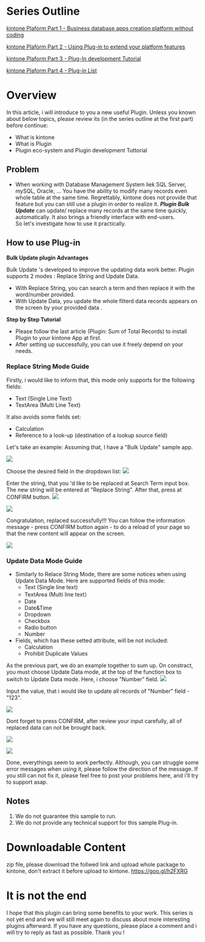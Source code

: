 # Series Outline
[kintone Plaform Part 1 - Business database apps creation platform without coding](https://viblo.asia/p/kintone-platform-part-1-business-database-apps-creation-platform-without-coding-ORNZqoqG50n)

[kintone Plaform Part 2 - Using Plug-in to extend your platform features](https://viblo.asia/p/kintone-plaform-part-2-using-plug-in-to-extend-your-platform-features-yMnKM3xml7P)

[kintone Plaform Part 3 - Plug-In development Tutorial](https://viblo.asia/p/kintone-plaform-part-3-plug-in-development-tutorial-63vKj64dK2R)

[kintone Plaform Part 4 - Plug-in List](https://viblo.asia/p/kintone-plaform-part-4-plug-ins-list-oOVlYdQQZ8W)
# Overview
In this article, i will introduce to you a new useful Plugin. Unless you known about below topics, please review its (in the series outline at the first part) before continue:
* What is kintone
* What is Plugin
* Plugin eco-system and Plugin development Tuttorial

## Problem

* When working with Database Management System liek SQL Server, mySQL, Oracle, ... You have the ability to modify many records even whole table at the same time. Regrettably, kintone does not provide that feature but you can still use a plugin in order to realize it.
***Plugin Bulk Update*** can update/ replace many records at the same time quickly, automatically. It also brings a friendly interface with end-users.  
So let's investigate how to use it practically.

## How to use Plug-in
**Bulk Update plugin Advantages**

Bulk Update 's developed to improve the updating data work better. Plugin supports 2 modes : Replace String and Update Data.
* With Replace String, you can search a term and then replace it with the word/number provided.
* With Update Data, you update the whole filterd data records appears on the screen by your provided data .

**Step by Step Tutorial**

* Please follow the last article (Plugin: Sum of Total Records) to install Plugin to your kintone App at first.
* After setting up successfully, you can use it freely depend on your needs.

### Replace String Mode Guide
Firstly, i would like to inform that, this mode only supports for the following fields:
* Text (Single Line Text)
* TextArea (Multi Line Text)

It also avoids some fields set:
* Calculation
* Reference to a look-up (destination of a lookup source field)

Let's take an example: Assuming that, I have a "Bulk Update" sample app.

![](https://images.viblo.asia/2e2be964-303a-4206-98df-9bcb54d79acc.png)

Choose the desired field in the dropdown list:
![](https://images.viblo.asia/e54fead9-a9ad-4cee-b72a-3cc0a427c51f.png)

Enter the string, that you 'd like to be replaced at Search Term input box. The new string will be entered at "Replace String". After that, press at CONFIRM button.
![](https://images.viblo.asia/0f6ecc55-b6db-49c2-9589-12ec0a187de4.png)

![](https://images.viblo.asia/0337a117-903c-4fd6-8552-1940b651bf29.png)

Congratulation, replaced successfully!!! You can follow the information message - press CONFIRM button again - to do a reload of your page so that the new content will appear on the screen.

![](https://images.viblo.asia/b0c50b2d-0bb6-4699-92cf-e42669976914.png)

### Update Data Mode Guide
* Similarly to Relace String Mode, there are some notices when using Update Data Mode. Here are supported fields of this mode:
    * Text (Single line text)
    * TextArea (Multi line text）
    * Date
    * Date&Time
    * Dropdown
    * Checkbox
    * Radio button
    * Number
* Fields, which has these setted attribute, will be not included:
    * Calculation
    * Prohibit Duplicate Values

As the previous part, we do an example together to sum up. On constract, you must choose Update Data mode, at the top of the function box to switch to Update Data mode.
Here, i choose "Number" field.
![](https://images.viblo.asia/8968396f-96df-48aa-b81e-445ccc9b4add.png)

Input the value, that i would like to update all records of "Number" field - "123".

![](https://images.viblo.asia/e011ce1b-39eb-4a0e-912c-b6e6ea445e65.png)

Dont forget to press CONFIRM, after review your input carefully, all of replaced data can not be brought back.

![](https://images.viblo.asia/e05121c3-a7b7-4d1c-8072-adc9005e41d7.png)

![](https://images.viblo.asia/542ca200-7742-4071-8709-4403c5cccf95.png)

Done, everythings seem to work perfectly. Although, you can struggle some error messages when using it, please follow the direction of the message. If you still can not fix it, please feel free to post your problems here, and i'll try to support asap.

## Notes
1. We do not guarantee this sample to run.
2. We do not provide any technical support for this sample Plug-in.
# Downloadable Content
zip file, please download the follwed link and upload whole package to kintone, don't extract it before upload to kintone.
https://goo.gl/h2FXRG
# It is not the end
I hope that this plugin can bring some benefits to your work.
This series is not yet end and we will still meet again to discuss about more interesting plugins afterward. If you have any questions, please place a comment and i will try to reply as fast as possible. Thank you !